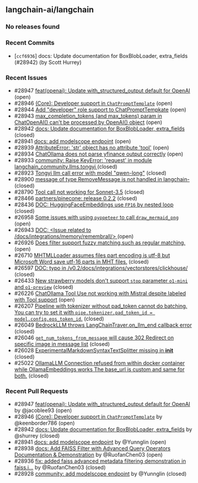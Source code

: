 
## langchain-ai/langchain

### No releases found

### Recent Commits
- [`ccf6936`] docs: Update documentation for BoxBlobLoader, extra_fields (#28942) (by Scott Hurrey)

### Recent Issues
- #28947 [feat(openai): Update with_structured_output default for OpenAI](https://github.com/langchain-ai/langchain/pull/28947) (open)
- #28946 [(Core): Developer support in `ChatPromptTemplate`](https://github.com/langchain-ai/langchain/pull/28946) (open)
- #28944 [Add "developer" role support to ChatPromptTempkate](https://github.com/langchain-ai/langchain/issues/28944) (open)
- #28943 [max_completion_tokens (and max_tokens) param in ChatOpenAI() can't be processed by OpenAI() object](https://github.com/langchain-ai/langchain/issues/28943) (open)
- #28942 [docs: Update documentation for BoxBlobLoader, extra_fields](https://github.com/langchain-ai/langchain/pull/28942) (closed)
- #28941 [docs: add modelscope endpoint](https://github.com/langchain-ai/langchain/pull/28941) (open)
- #28939 [AttributeError: 'str' object has no attribute 'tool'](https://github.com/langchain-ai/langchain/issues/28939) (open)
- #28934 [ChatOllama does not parse yfinance output correctly](https://github.com/langchain-ai/langchain/issues/28934) (open)
- #28933 [community: Raise KeyError: 'request' in module langchain_community.llms.tongyi ](https://github.com/langchain-ai/langchain/issues/28933) (closed)
- #28923 [Tongyi llm call error with model "qwen-long"](https://github.com/langchain-ai/langchain/issues/28923) (closed)
- #28900 [message of type RemoveMessage is not handled in langchain-](https://github.com/langchain-ai/langchain/issues/28900) (closed)
- #28790 [Tool call not working for Sonnet-3.5](https://github.com/langchain-ai/langchain/issues/28790) (closed)
- #28466 [partners/pinecone: release 0.2.2](https://github.com/langchain-ai/langchain/pull/28466) (closed)
- #28436 [DOC: HuggingFaceEmbeddings use `FP16` by nested loop](https://github.com/langchain-ai/langchain/issues/28436) (closed)
- #26958 [Some issues with using `pyppeteer` to call `draw_mermaid_png`](https://github.com/langchain-ai/langchain/issues/26958) (open)
- #26943 [DOC: <Issue related to /docs/integrations/memory/remembrall/> ](https://github.com/langchain-ai/langchain/issues/26943) (open)
- #26926 [Does filter support fuzzy matching,such as regular matching.](https://github.com/langchain-ai/langchain/issues/26926) (open)
- #26710 [MHTMLLoader assumes files part encoding is utf-8 but Microsoft Word save  utf-16 parts in MHT files.](https://github.com/langchain-ai/langchain/issues/26710) (closed)
- #26597 [DOC: typo in /v0.2/docs/integrations/vectorstores/clickhouse/](https://github.com/langchain-ai/langchain/issues/26597) (closed)
- #26433 [New strawberry models don't support `stop` parameter `o1-mini` and `o1-preview`](https://github.com/langchain-ai/langchain/issues/26433) (closed)
- #26226 [ChatOllama Tool Use not working with Mistral despite labeled with Tool support](https://github.com/langchain-ai/langchain/issues/26226) (open)
- #26207 [Pipeline with tokenizer without pad_token cannot do batching. You can try to set it with `pipe.tokenizer.pad_token_id = model.config.eos_token_id`.](https://github.com/langchain-ai/langchain/issues/26207) (closed)
- #26049 [BedrockLLM throws LangChainTraver.on_llm_end callback error](https://github.com/langchain-ai/langchain/issues/26049) (closed)
- #26046 [`get_num_tokens_from_message` will cause 302 Redirect on specific image in message list](https://github.com/langchain-ai/langchain/issues/26046) (closed)
- #26028 [ExperimentalMarkdownSyntaxTextSplitter missing in __init__](https://github.com/langchain-ai/langchain/issues/26028) (closed)
- #25022 [OllamaLLM Connection refused from within docker container while OllamaEmbeddings works The base_url is custom and same for both.](https://github.com/langchain-ai/langchain/issues/25022) (closed)

### Recent Pull Requests
- #28947 [feat(openai): Update with_structured_output default for OpenAI](https://github.com/langchain-ai/langchain/pull/28947) by @jacoblee93 (open)
- #28946 [(Core): Developer support in `ChatPromptTemplate`](https://github.com/langchain-ai/langchain/pull/28946) by @keenborder786 (open)
- #28942 [docs: Update documentation for BoxBlobLoader, extra_fields](https://github.com/langchain-ai/langchain/pull/28942) by @shurrey (closed)
- #28941 [docs: add modelscope endpoint](https://github.com/langchain-ai/langchain/pull/28941) by @Yunnglin (open)
- #28938 [docs: Add FAISS Filter with Advanced Query Operators Documentation & Demonstration](https://github.com/langchain-ai/langchain/pull/28938) by @RuofanChen03 (open)
- #28936 [fix: added faiss advanced metadata filtering demonstration in faiss.i…](https://github.com/langchain-ai/langchain/pull/28936) by @RuofanChen03 (closed)
- #28928 [community: add modelscope endpoint](https://github.com/langchain-ai/langchain/pull/28928) by @Yunnglin (closed)

